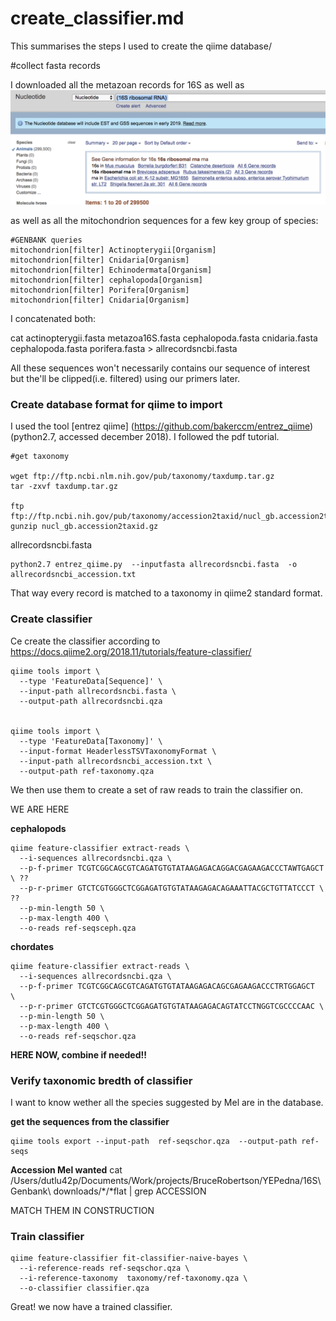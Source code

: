 # create_classifier.md


This summarises the steps I used to create the qiime database/

#collect fasta records

I downloaded all the metazoan records for 16S as well as 
![output/pictures/ncbiextraction.png](output/pictures/ncbiextraction.png)

as well as all the mitochondrion sequences for a few key group of species: 
```
#GENBANK queries
mitochondrion[filter] Actinopterygii[Organism] 
mitochondrion[filter] Cnidaria[Organism] 
mitochondrion[filter] Echinodermata[Organism] 
mitochondrion[filter] cephalopoda[Organism] 
mitochondrion[filter] Porifera[Organism] 
mitochondrion[filter] Cnidaria[Organism] 
```
I concatenated both:

cat actinopterygii.fasta metazoa16S.fasta cephalopoda.fasta cnidaria.fasta cephalopoda.fasta porifera.fasta  > allrecordsncbi.fasta

All these sequences won't necessarily contains our sequence of interest but the'll be clipped(i.e. filtered) using our primers later.


### Create database format for qiime to import

I used the tool [entrez qiime] (https://github.com/bakerccm/entrez_qiime) (python2.7, accessed december 2018). I followed the pdf tutorial.


```
#get taxonomy

wget ftp://ftp.ncbi.nlm.nih.gov/pub/taxonomy/taxdump.tar.gz
tar -zxvf taxdump.tar.gz
 
ftp ftp://ftp.ncbi.nih.gov/pub/taxonomy/accession2taxid/nucl_gb.accession2taxid.gz
gunzip nucl_gb.accession2taxid.gz
```

allrecordsncbi.fasta
```
python2.7 entrez_qiime.py  --inputfasta allrecordsncbi.fasta  -o  allrecordsncbi_accession.txt
```

That way every record is matched to a taxonomy in qiime2 standard format.

### Create classifier


Ce create the classifier according to
https://docs.qiime2.org/2018.11/tutorials/feature-classifier/
```
qiime tools import \
  --type 'FeatureData[Sequence]' \
  --input-path allrecordsncbi.fasta \
  --output-path allrecordsncbi.qza


qiime tools import \
  --type 'FeatureData[Taxonomy]' \
  --input-format HeaderlessTSVTaxonomyFormat \
  --input-path allrecordsncbi_accession.txt \
  --output-path ref-taxonomy.qza
```



We then use them to create a set of raw reads to train the classifier on.


WE ARE HERE


**cephalopods**
```
qiime feature-classifier extract-reads \
  --i-sequences allrecordsncbi.qza \
  --p-f-primer TCGTCGGCAGCGTCAGATGTGTATAAGAGACAGGACGAGAAGACCCTAWTGAGCT \ ??
  --p-r-primer GTCTCGTGGGCTCGGAGATGTGTATAAGAGACAGAAATTACGCTGTTATCCCT \ ??
  --p-min-length 50 \
  --p-max-length 400 \
  --o-reads ref-seqsceph.qza
```

**chordates**
```
qiime feature-classifier extract-reads \
  --i-sequences allrecordsncbi.qza \
  --p-f-primer TCGTCGGCAGCGTCAGATGTGTATAAGAGACAGCGAGAAGACCCTRTGGAGCT  \ 
  --p-r-primer GTCTCGTGGGCTCGGAGATGTGTATAAGAGACAGTATCCTNGGTCGCCCCAAC \ 
  --p-min-length 50 \
  --p-max-length 400 \
  --o-reads ref-seqschor.qza
```
**HERE NOW, combine if needed!!**


### Verify taxonomic bredth of classifier

I want to know wether all the species suggested by Mel are in the database.

**get the sequences from the classifier**

```
qiime tools export --input-path  ref-seqschor.qza  --output-path ref-seqs
```
**Accession Mel wanted**
 cat /Users/dutlu42p/Documents/Work/projects/BruceRobertson/YEPedna/16S\ Genbank\ downloads/*/*flat  | grep ACCESSION


MATCH THEM IN CONSTRUCTION
### Train classifier

```
qiime feature-classifier fit-classifier-naive-bayes \
  --i-reference-reads ref-seqschor.qza \
  --i-reference-taxonomy  taxonomy/ref-taxonomy.qza \
  --o-classifier classifier.qza
```

Great! we now have a trained classifier.